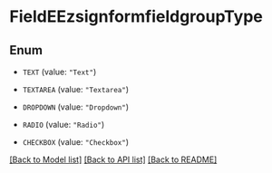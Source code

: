 # FieldEEzsignformfieldgroupType

## Enum


* `TEXT` (value: `"Text"`)

* `TEXTAREA` (value: `"Textarea"`)

* `DROPDOWN` (value: `"Dropdown"`)

* `RADIO` (value: `"Radio"`)

* `CHECKBOX` (value: `"Checkbox"`)


[[Back to Model list]](../README.md#documentation-for-models) [[Back to API list]](../README.md#documentation-for-api-endpoints) [[Back to README]](../README.md)


